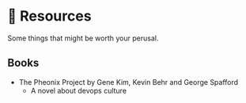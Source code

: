# :orange_book: Resources

Some things that might be worth your perusal.

## Books

- The Pheonix Project by Gene Kim, Kevin Behr and George Spafford
  - A novel about devops culture
